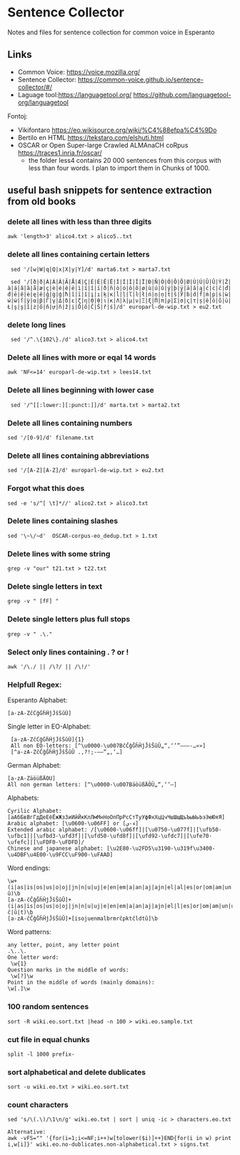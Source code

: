 # Sentence Collector

Notes and files for sentence collection for common voice in Esperanto

## Links
* Common Voice: https://voice.mozilla.org/
* Sentence Collector: https://common-voice.github.io/sentence-collector/#/
* Laguage tool:https://languagetool.org/
    https://github.com/languagetool-org/languagetool
    
Fontoj:
* Vikifontaro https://eo.wikisource.org/wiki/%C4%88efpa%C4%9Do
* Bertilo en HTML https://tekstaro.com/elshuti.html
* OSCAR or Open Super-large Crawled ALMAnaCH coRpus https://traces1.inria.fr/oscar/
    * the folder less4 contains 20 000 sentences from this corpus with less than four words. I plan to import them in Chunks of 1000. 


## useful bash snippets for sentence extraction from old books

### delete all lines with less than three digits
```
awk 'length>3' alico4.txt > alico5..txt
```

### delete all lines containing certain letters
```
 sed '/[w|W|q|Q|x|X|y|Y]/d' marta6.txt > marta7.txt
 
 sed '/[ð|ð|À|Á|Â|Ã|Å|Æ|Ç|È|É|Ê|Ë|Ì|Í|İ|Î|Ï|Ð|Ñ|Ò|Ó|Ô|Õ|Ø|Ù|Ú|Û|Û|Ý|Ž|à|á|â|ã|å|æ|ç|è|é|ê|ë|ì|í|î|ï|ð|ñ|ò|ó|ô|õ|ø|ù|ú|û|ý|þ|ÿ|ā|ă|ą|ć|ċ|č|ď|đ|ē|ĕ|ė|ę|ě|ğ|ġ|ģ|ħ|ĩ|ī|ĭ|į|ı|ķ|ĸ|ĺ|ļ|ľ|ŀ|ł|ń|ņ|ņ|ṫ|š|Ў|ḃ|ḋ|ḟ|ṁ|ṗ|ṡ|ẁ|ẃ|ẅ|ẛ|ỳ|α|β|Γ|γ|Δ|δ|ε|ζ|η|Θ|θ|ι|κ|Λ|λ|μ|ν|Ξ|ξ|Π|π|ρ|Σ|σ|ς|τ|ș|ế|ō|ů|ū|Ł|ş|ş|ǐ|ż|ő|ň|ự|ň|ž|ị|Ō|ŏ|Č|Š|ř|ś]/d' europarl-de-wip.txt > eu2.txt
```

### delete long lines
```
 sed '/^.\{102\}./d' alico3.txt > alico4.txt
```

### Delete all lines with more or eqal 14 words
```
awk 'NF<=14' europarl-de-wip.txt > lees14.txt
```

### Delete all lines beginning with lower case
```
 sed '/^[[:lower:][:punct:]]/d' marta.txt > marta2.txt
```
### Delete all lines containing numbers
```
sed '/[0-9]/d' filename.txt
```

### Delete all lines containing abbreviations
```
sed '/[A-Z][A-Z]/d' europarl-de-wip.txt > eu2.txt
```

### Forgot what this does
```
sed -e 's/^[ \t]*//' alico2.txt > alico3.txt
```

### Delete lines containing slashes
```
sed '\~\/~d'  OSCAR-corpus-eo_dedup.txt > 1.txt
```

### Delete lines with some string
```
grep -v "our" t21.txt > t22.txt
```

### Delete single letters in text
```
grep -v " [fF] "
```
### Delete single letters plus full stops
```
grep -v " .\."
```
### Select only lines containing . ? or !
```
awk '/\./ || /\?/ || /\!/'
```

### Helpfull Regex:

Esperanto Alphabet: 
```
[a-zA-ZĉĈĝĜĥĤĵĴŝŜŭŬ]
```
Single letter in EO-Alphabet:
```
 [a-zA-ZĉĈĝĜĥĤĵĴŝŜŭŬ]{1} 
 All non EO-letters: [^\u0000-\u007BĉĈĝĜĥĤĵĴŝŜŭŬ„“‚‘’”–―—‑…«»]
 [^a-zA-ZĉĈĝĜĥĤĵĴŝŜŭŬ .,?!;-–―“„‚‘…]
 ```
German Alphabet: 
```
[a-zA-ZäöüßÄÖÜ]
All non german letters: [^\u0000-\u007BäöüßÄÖÜ„“‚‘’–]
```
Alphabets:
```
Cyrilic Alphabet: [аАбБвВгГдДеЕёЁжЖзЗиИйЙкКлЛмМнНоОпПрРсСтТуУфФхХцЦчЧшШщЩъЪыЫьЬэЭюЮяЯ]
Arabic alphabet: [\u0600-\u06FF] or [ء-ي]
Extended arabic alphabet: /[\u0600-\u06ff]|[\u0750-\u077f]|[\ufb50-\ufbc1]|[\ufbd3-\ufd3f]|[\ufd50-\ufd8f]|[\ufd92-\ufdc7]|[\ufe70-\ufefc]|[\uFDF0-\uFDFD]/
Chinese and japanese alphabet: [\u2E80-\u2FD5\u3190-\u319f\u3400-\u4DBF\u4E00-\u9FCC\uF900-\uFAAD]
```
Word endings:
```
\w+(i|as|is|os|us|o|oj|jn|n|u|uj|e|en|em|a|an|aj|ajn|el|al|es|or|om|am|un|ur|ej|ar|in|es|el|er|ep|ok|nt|il|ŭ)\b
[a-zA-ĉĈĝĜĥĤĵĴŝŜŭŬ]+(i|as|is|os|us|o|oj|jn|n|u|uj|e|en|em|a|an|aj|ajn|el|l|es|or|om|am|un|ur|ej|ar|in|es|el|er|ep|ok|nt|il|ĉ|ŭ|t)\b
[a-zA-ĉĈĝĜĥĤĵĴŝŜŭŬ]+[isojuenmalbrmrĉpktĉldtŭ]\b
```

Word patterns:
```
any letter, point, any letter point
.\..\.
One letter word:
 \w{1} 
Question marks in the middle of words:
 \w[?]\w
Point in the middle of words (mainly domains):
\w[.]\w
```


### 100 random sentences
```
sort -R wiki.eo.sort.txt |head -n 100 > wiki.eo.sample.txt
```

### cut file in equal chunks
```
split -l 1000 prefix-
```

### sort alphabetical and delete dublicates
```
sort -u wiki.eo.txt > wiki.eo.sort.txt
```

### count characters
```
sed 's/\(.\)/\1\n/g' wiki.eo.txt | sort | uniq -ic > characters.eo.txt

Alternative:
awk -vFS="" '{for(i=1;i<=NF;i++)w[tolower($i)]++}END{for(i in w) print i,w[i]}' wiki.eo.no-dublicates.non-alphabetical.txt > signs.txt
```
